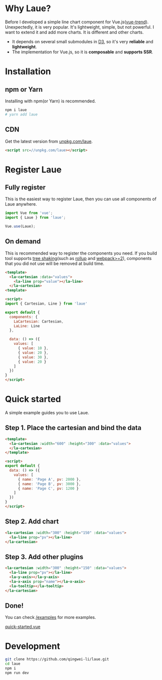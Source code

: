 # Why Laue?

Before I developed a simple line chart component for Vue.js([vue-trend](//cinwell.com/vue-trend)). Unexpectedly, it is very popular. It's lightweight, simple, but not powerful. I want to extend it and add more charts. It is different and other charts.

* It depends on several small submodules in [D3](//d3js.org), so it's very **reliable** and **lightweight**.
* The implementation for Vue.js, so it is **composable** and **supports SSR**.

# Installation

## npm or Yarn

Installing with npm(or Yarn) is recommended.

```sh
npm i laue
# yarn add laue
```

## CDN

Get the latest version from [unpkg.com/laue](//unpkg.com/laue).

```html
<script src=//unpkg.com/laue></script>
```

# Register Laue

## Fully register

This is the easiest way to register Laue, then you can use all components of Laue anywhere.

```js
import Vue from 'vue';
import { Laue } from 'laue';

Vue.use(Laue);
```

## On demand

This is recommended way to register the components you need. If you build tool supports [tree shaking](//medium.com/@Rich_Harris/tree-shaking-versus-dead-code-elimination-d3765df85c80#.jnypozs9n)(such as [rollup](//rollupjs.org) and [webpack>=2](//webpack.js.org)), components that you did not use will be removed at build time.

```html
<template>
  <la-cartesian :data="values">
    <la-line prop="value"></la-line>
  </la-cartesian>
<template>

<script>
import { Cartesian, Line } from 'laue'

export default {
  components: {
    LaCartesian: Cartesian,
    LaLine: Line
  },

  data: () => ({
    values: [
      { value: 10 },
      { value: 20 },
      { value: 30 },
      { value: 20 }
    ]
  })
}
</script>
```

# Quick started

A simple example guides you to use Laue.

## Step 1. Place the cartesian and bind the data

```html
<template>
  <la-cartesian :width="600" :height="300" :data="values">
  </la-cartesian>
</template>

<script>
export default {
  data: () => ({
    values: [
      { name: 'Page A', pv: 2000 },
      { name: 'Page B', pv: 3000 },
      { name: 'Page C', pv: 1200 }
    ]
  })
}
</script>
```

## Step 2. Add chart

```html
<la-cartesian :width="300" :height="150" :data="values">
  <la-line prop="pv"></la-line>
</la-cartesian>
```

## Step 3. Add other plugins

```html
<la-cartesian :width="300" :height="150" :data="values">
  <la-line prop="pv"></la-line>
  <la-y-axis></la-y-axis>
  <la-x-axis prop="name"></la-x-axis>
  <la-tooltip></la-tooltip>
</la-cartesian>
```

## Done!

You can check [/examples](/examples) for more examples.

[quick-started.vue](../_examples/quick-started.vue)

# Development

```sh
git clone https://github.com/qingwei-li/laue.git
cd laue
npm i
npm run dev
```
